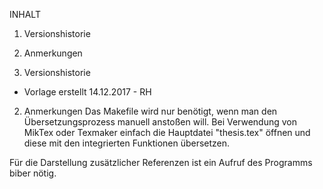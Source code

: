﻿INHALT
1. Versionshistorie
2. Anmerkungen



1. Versionshistorie

* Vorlage erstellt 14.12.2017 - RH



2. Anmerkungen
Das Makefile wird nur benötigt, wenn man den Übersetzungsprozess manuell anstoßen will.
Bei Verwendung von MikTex oder Texmaker einfach die Hauptdatei "thesis.tex" öffnen und
diese mit den integrierten Funktionen übersetzen.

Für die Darstellung zusätzlicher Referenzen ist ein Aufruf des Programms biber nötig.


